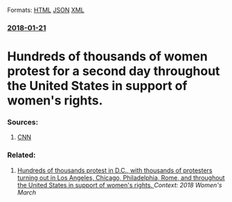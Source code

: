 
Formats: [HTML](/news/2018/01/21/hundreds-of-thousands-of-women-protest-for-a-second-day-throughout-the-united-states-in-support-of-women-s-rights.html)  [JSON](/news/2018/01/21/hundreds-of-thousands-of-women-protest-for-a-second-day-throughout-the-united-states-in-support-of-women-s-rights.json)  [XML](/news/2018/01/21/hundreds-of-thousands-of-women-protest-for-a-second-day-throughout-the-united-states-in-support-of-women-s-rights.xml)  

### [2018-01-21](/news/2018/01/21/index.md)

# Hundreds of thousands of women protest for a second day throughout the United States in support of women's rights. 




### Sources:

1. [CNN](http://www.cnn.com/2018/01/21/us/womens-march-sunday-trump/index.html)

### Related:

1. [Hundreds of thousands protest in D.C., with thousands of protesters turning out in Los Angeles, Chicago, Philadelphia, Rome, and throughout the United States in support of women's rights. ](/news/2018/01/20/hundreds-of-thousands-protest-in-d-c-with-thousands-of-protesters-turning-out-in-los-angeles-chicago-philadelphia-rome-and-throughout.md) _Context: 2018 Women's March_
